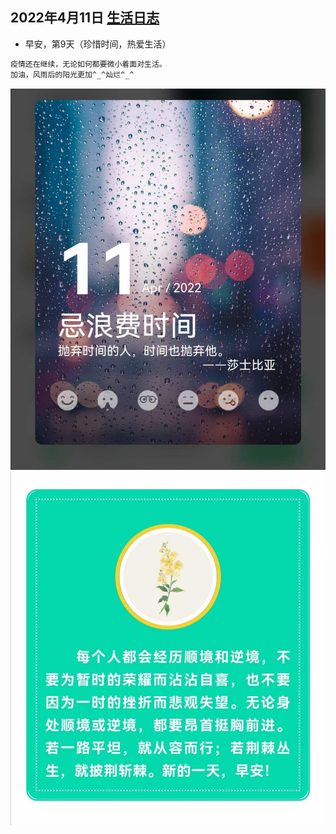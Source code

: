 ## 2022年4月11日  [生活日志](../life.md)
- 早安，第9天（珍惜时间，热爱生活）
```markdown
疫情还在继续，无论如何都要微小着面对生活。
加油，风雨后的阳光更加^_^灿烂^_^
```
![](../img/20220411a.jpg)
![](../img/20220411b.jpg)
